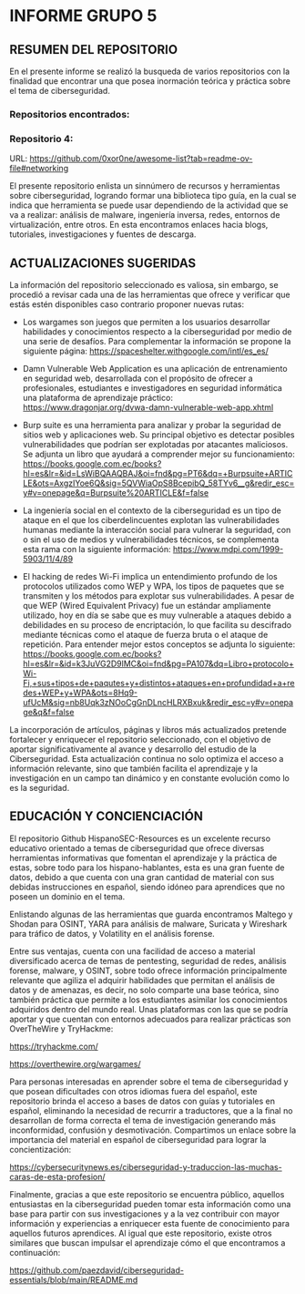 # INFORME GRUPO 5 
## RESUMEN DEL REPOSITORIO
En el presente informe se realizó la busqueda de varios repositorios con la finalidad que encontrar una que posea inormación teórica y práctica sobre el tema de ciberseguridad.

### Repositorios encontrados:

### Repositorio 4: 

URL: https://github.com/0xor0ne/awesome-list?tab=readme-ov-file#networking 

El presente repositorio enlista un sinnúmero de recursos y herramientas sobre ciberseguridad, logrando formar una biblioteca tipo guía, en la cual se indica que herramienta se puede usar dependiendo de la actividad que se va a realizar: análisis de malware, ingeniería inversa, redes, entornos de virtualización, entre otros. En esta encontramos enlaces hacia blogs, tutoriales, investigaciones y fuentes de descarga. 

## ACTUALIZACIONES SUGERIDAS
La información del repositorio seleccionado es valiosa, sin embargo, se procedió a revisar cada una de las herramientas que ofrece y verificar que estás estén disponibles caso contrario proponer nuevas rutas: 

- Los wargames son juegos que permiten a los usuarios desarrollar habilidades y conocimientos respecto a la ciberseguridad por medio de una serie de desafíos. Para complementar la información se propone la siguiente página: https://spaceshelter.withgoogle.com/intl/es_es/ 

- Damn Vulnerable Web Application es una aplicación de entrenamiento en seguridad web, desarrollada con el propósito de ofrecer a profesionales, estudiantes e investigadores en seguridad informática una plataforma de aprendizaje práctico: https://www.dragonjar.org/dvwa-damn-vulnerable-web-app.xhtml 

- Burp suite es una herramienta para analizar y probar la seguridad de sitios web y aplicaciones web. Su principal objetivo es detectar posibles vulnerabilidades que podrían ser explotadas por atacantes maliciosos. Se adjunta un libro que ayudará a comprender mejor su funcionamiento: 
https://books.google.com.ec/books?hl=es&lr=&id=LsWiBQAAQBAJ&oi=fnd&pg=PT6&dq=+Burpsuite+ARTICLE&ots=AxgzIYoe6Q&sig=5QVWiaOpS8BcepibQ_58TYv6__g&redir_esc=y#v=onepage&q=Burpsuite%20ARTICLE&f=false 

- La ingeniería social en el contexto de la ciberseguridad es un tipo de ataque en el que los ciberdelincuentes explotan las vulnerabilidades humanas mediante la interacción social para vulnerar la seguridad, con o sin el uso de medios y vulnerabilidades técnicos, se complementa esta rama con la siguiente información: 
 	https://www.mdpi.com/1999-5903/11/4/89 

- El hacking de redes Wi-Fi implica un entendimiento profundo de los protocolos utilizados como WEP y WPA, los tipos de paquetes que se transmiten y los métodos para explotar sus vulnerabilidades. A pesar de que WEP (Wired Equivalent Privacy) fue un estándar ampliamente utilizado, hoy en día se sabe que es muy vulnerable a ataques debido a debilidades en su proceso de encriptación, lo que facilita su descifrado mediante técnicas como el ataque de fuerza bruta o el ataque de repetición. Para entender mejor estos conceptos se adjunta lo siguiente: 
https://books.google.com.ec/books?hl=es&lr=&id=k3JuVG2D9lMC&oi=fnd&pg=PA107&dq=Libro+protocolo+Wi-Fi,+sus+tipos+de+paqutes+y+distintos+ataques+en+profundidad+a+redes+WEP+y+WPA&ots=8Hq9-ufUcM&sig=nb8Uqk3zNOoCgGnDLncHLRXBxuk&redir_esc=y#v=onepage&q&f=false 

La incorporación de artículos, páginas y libros más actualizados pretende fortalecer y enriquecer el repositorio seleccionado, con el objetivo de aportar significativamente al avance y desarrollo del estudio de la Ciberseguridad. Esta actualización continua no solo optimiza el acceso a información relevante, sino que también facilita el aprendizaje y la investigación en un campo tan dinámico y en constante evolución como lo es la seguridad. 
## EDUCACIÓN Y CONCIENCIACIÓN

El repositorio Github HispanoSEC-Resources es un excelente recurso educativo orientado a temas de ciberseguridad que ofrece diversas herramientas informativas que fomentan el aprendizaje y la práctica de estas, sobre todo para los hispano-hablantes, esta es una gran fuente de datos, debido a que cuenta con una gran cantidad de material con sus debidas instrucciones en español, siendo idóneo para aprendices que no poseen un dominio en el tema.  

Enlistando algunas de las herramientas que guarda encontramos Maltego y Shodan para OSINT, YARA para análisis de malware, Suricata y Wireshark para tráfico de datos, y Volatility en el análisis forense.  

Entre sus ventajas, cuenta con una facilidad de acceso a material diversificado acerca de temas de pentesting, seguridad de redes, análisis forense, malware, y OSINT, sobre todo ofrece información principalmente relevante que agiliza el adquirir habilidades que permitan el análisis de datos y de amenazas, es decir, no solo comparte una base teórica, sino también práctica que permite a los estudiantes asimilar los conocimientos adquiridos dentro del mundo real. Unas plataformas con las que se podría aportar y que cuentan con entornos adecuados para realizar prácticas son OverTheWire y TryHackme: 

https://tryhackme.com/ 

https://overthewire.org/wargames/ 

Para personas interesadas en aprender sobre el tema de ciberseguridad y que posean dificultades con otros idiomas fuera del español, este repositorio brinda el acceso a bases de datos con guías y tutoriales en español, eliminando la necesidad de recurrir a traductores, que a la final no desarrollan de forma correcta el tema de investigación generando más inconformidad, confusión y desmotivación. Compartimos un enlace sobre la importancia del material en español de ciberseguridad para lograr la concientización: 

https://cybersecuritynews.es/ciberseguridad-y-traduccion-las-muchas-caras-de-esta-profesion/ 

 
Finalmente, gracias a que este repositorio se encuentra público, aquellos entusiastas en la ciberseguridad pueden tomar esta información como una base para partir con sus investigaciones y a la vez contribuir con mayor información y experiencias a enriquecer esta fuente de conocimiento para aquellos futuros aprendices. Al igual que este repositorio, existe otros similares que buscan impulsar el aprendizaje cómo el que encontramos a continuación: 

https://github.com/paezdavid/ciberseguridad-essentials/blob/main/README.md 
